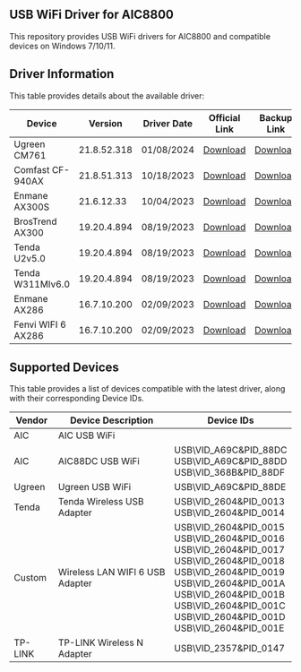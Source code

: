 ## USB WiFi Driver for AIC8800

This repository provides USB WiFi drivers for AIC8800 and compatible devices on Windows 7/10/11.

## Driver Information

This table provides details about the available driver:

| Device             | Version     | Driver Date | Official Link                                                                                                                         | Backup Link                                                                                                                       |
|--------------------|-------------|-------------|---------------------------------------------------------------------------------------------------------------------------------------|-----------------------------------------------------------------------------------------------------------------------------------|
| Ugreen CM761       | 21.8.52.318 | 01/08/2024  | [Download](https://download.lulian.cn/AIC8800FC-CM761%E9%A9%B1%E5%8A%A8.zip)                                                          | [Download](https://github.com/peckishrine/aic8800_windows_drivers/raw/main/AIC8800FC-CM761%E9%A9%B1%E5%8A%A8.zip)                 |
| Comfast CF-940AX   | 21.8.51.313 | 10/18/2023  | [Download](https://en.comfast.com.cn/uploadfile/2023/1220/20231220091946673.zip)                                                      | [Download](https://github.com/peckishrine/aic8800_windows_drivers/raw/main/20231220091946673.zip)                                 |
| Enmane AX300S      | 21.6.12.33  | 10/04/2023  | [Download](https://www.enmangroup.cn/link/EM-AX300S_Windows_WiFi6_Driver.zip)                                                         | [Download](https://github.com/peckishrine/aic8800_windows_drivers/raw/main/EM-AX300S_Windows_WiFi6_Driver.zip)                    |
| BrosTrend AX300    | 19.20.4.894 | 08/19/2023  | [Download](https://cdn.shopify.com/s/files/1/0270/1023/6487/files/AX300_Nano_USB_Adapter-Driver_for_Windows_11_10_7.exe?v=1695803771) | [Download](https://github.com/peckishrine/aic8800_windows_drivers/raw/main/AX300_Nano_USB_Adapter-Driver_for_Windows_11_10_7.exe) |
| Tenda U2v5.0       | 19.20.4.894 | 08/19/2023  | [Download](https://down.tendacn.com/uploadfile/U2/Setup_U2V5.0_V1.0.0.4.zip)                                                          | [Download](https://github.com/peckishrine/aic8800_windows_drivers/raw/main/Setup_U2V5.0_V1.0.0.4.zip)                             |
| Tenda W311MIv6.0   | 19.20.4.894 | 08/19/2023  | [Download](https://down.tendacn.com/uploadfile/W311MI/Setup_W311MIV6.0_V1.0.0.8.zip)                                                  | [Download](https://github.com/peckishrine/aic8800_windows_drivers/raw/main/Setup_W311MIV6.0_V1.0.0.8.zip)                         |
| Enmane AX286       | 16.7.10.200 | 02/09/2023  | [Download](http://www.enmangroup.cn/link/EM-AX286_Windows_WiFi_Driver.zip)                                                            | [Download](https://github.com/peckishrine/aic8800_windows_drivers/raw/main/EM-AX286_Windows_WiFi_Driver.zip)                      |
| Fenvi WIFI 6 AX286 | 16.7.10.200 | 02/09/2023  | [Download](https://download.fenvi.com/support/USB/18286.rar)                                                                          | [Download](https://github.com/peckishrine/aic8800_windows_drivers/raw/main/18286.rar)                                             |

## Supported Devices

This table provides a list of devices compatible with the latest driver, along with their corresponding Device IDs.

| Vendor  | Device Description              | Device IDs |
|---------|---------------------------------|--------------------------------------------------------------------------------------------------------------------------------------------------------------------------------------------------------------------------------------------------------|
| AIC     | AIC USB WiFi                    |                                                                                                                                                                                                                                                        |
| AIC     | AIC88DC USB WiFi                | USB\VID_A69C&PID_88DC<br>USB\VID_A69C&PID_88DD<br>USB\VID_368B&PID_88DF                                                                                                                                                                                |
| Ugreen  | Ugreen USB WiFi                 | USB\VID_A69C&PID_88DE                                                                                                                                                                                                                                  |
| Tenda   | Tenda Wireless USB Adapter      | USB\VID_2604&PID_0013<br>USB\VID_2604&PID_0014                                                                                                                                                                                                         |
| Custom  | Wireless LAN WIFI 6 USB Adapter | USB\VID_2604&PID_0015<br>USB\VID_2604&PID_0016<br>USB\VID_2604&PID_0017<br>USB\VID_2604&PID_0018<br>USB\VID_2604&PID_0019<br>USB\VID_2604&PID_001A<br>USB\VID_2604&PID_001B<br>USB\VID_2604&PID_001C<br>USB\VID_2604&PID_001D<br>USB\VID_2604&PID_001E |
| TP-LINK | TP-LINK Wireless N Adapter      | USB\VID_2357&PID_0147                                                                                                                                                                                                                                  |
